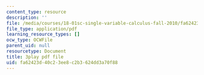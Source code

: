 ```yaml
---
content_type: resource
description: ''
file: /media/courses/18-01sc-single-variable-calculus-fall-2010/fa62423d40c23ee8c2b3624dd3a70f88_KhwQKE_tld0.pdf
file_type: application/pdf
learning_resource_types: []
ocw_type: OCWFile
parent_uid: null
resourcetype: Document
title: 3play pdf file
uid: fa62423d-40c2-3ee8-c2b3-624dd3a70f88
---
```

